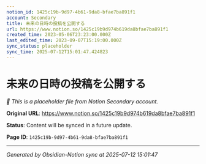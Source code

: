 ```yaml
---
notion_id: 1425c19b-9d97-4b61-9da8-bfae7ba891f1
account: Secondary
title: 未来の日時の投稿を公開する
url: https://www.notion.so/1425c19b9d974b619da8bfae7ba891f1
created_time: 2023-05-06T23:23:00.000Z
last_edited_time: 2023-09-07T15:19:00.000Z
sync_status: placeholder
sync_time: 2025-07-12T15:01:47.424823
---
```


# 未来の日時の投稿を公開する

*🔄 This is a placeholder file from Notion Secondary account.*

**Original URL**: https://www.notion.so/1425c19b9d974b619da8bfae7ba891f1

**Status**: Content will be synced in a future update.

**Page ID**: `1425c19b-9d97-4b61-9da8-bfae7ba891f1`

---

*Generated by Obsidian-Notion sync at 2025-07-12 15:01:47*

